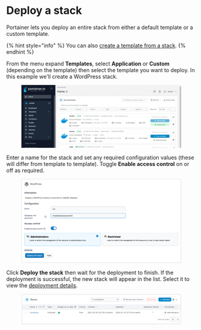 # Deploy a stack

Portainer lets you deploy an entire stack from either a default template or a custom template.

{% hint style="info" %}
You can also [create a template from a stack](../stacks/template.md).
{% endhint %}

From the menu expand **Templates**, select **Application** or **Custom** (depending on the template) then select the template you want to deploy. In this example we'll create a WordPress stack.

<figure><img src="../../../.gitbook/assets/2.20-templates-deploy-stack.gif" alt=""><figcaption></figcaption></figure>

Enter a name for the stack and set any required configuration values (these will differ from template to template). Toggle **Enable access control** on or off as required.

<figure><img src="../../../.gitbook/assets/2.15-docker-deploy-stack-wordpress.png" alt=""><figcaption></figcaption></figure>

Click **Deploy the stack** then wait for the deployment to finish. If the deployment is successful, the new stack will appear in the list. Select it to view the [deployment details](../stacks/edit.md).

<figure><img src="../../../.gitbook/assets/2.20-templates-deploy-stack-stacklist.png" alt=""><figcaption></figcaption></figure>
